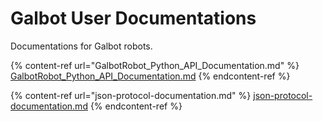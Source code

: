 # Galbot User Documentations

Documentations for Galbot robots.

{% content-ref url="GalbotRobot_Python_API_Documentation.md" %}
[GalbotRobot\_Python\_API\_Documentation.md](GalbotRobot\_Python\_API\_Documentation.md)
{% endcontent-ref %}

{% content-ref url="json-protocol-documentation.md" %}
[json-protocol-documentation.md](json-protocol-documentation.md)
{% endcontent-ref %}
